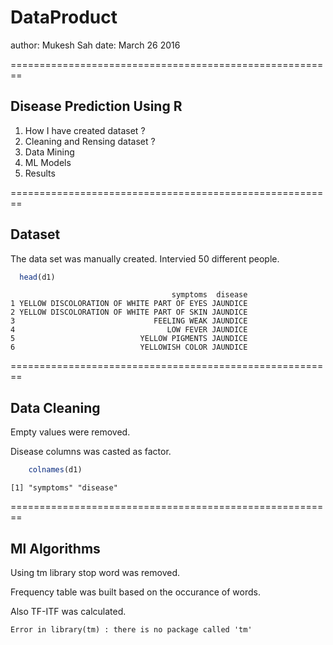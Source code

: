 DataProduct
========================================================
author: Mukesh Sah
date: March 26 2016

========================================================
## Disease Prediction Using R

1. How I have created dataset ?
2. Cleaning and Rensing dataset ?
3. Data Mining
4. ML Models
5. Results

========================================================

## Dataset

  The data set was manually created.
  Intervied 50 different people.
  
  ```r
    head(d1)
  ```
  
  ```
                                      symptoms  disease
  1 YELLOW DISCOLORATION OF WHITE PART OF EYES JAUNDICE
  2 YELLOW DISCOLORATION OF WHITE PART OF SKIN JAUNDICE
  3                               FEELING WEAK JAUNDICE
  4                                  LOW FEVER JAUNDICE
  5                            YELLOW PIGMENTS JAUNDICE
  6                            YELLOWISH COLOR JAUNDICE
  ```

========================================================

## Data Cleaning
  
  Empty values were removed.
  
  Disease columns was casted as factor.

```r
    colnames(d1)
```

```
[1] "symptoms" "disease" 
```

========================================================
## Ml Algorithms

  Using tm library stop word was removed.
  
  Frequency table was built based on the occurance of words.
  
  Also TF-ITF was calculated.





```
Error in library(tm) : there is no package called 'tm'
```
